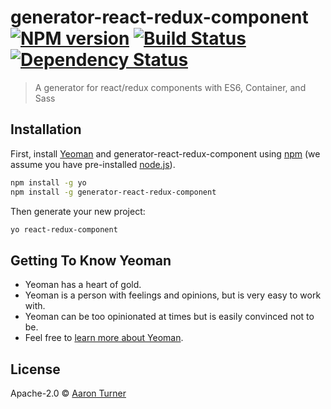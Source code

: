 # generator-react-redux-component [![NPM version][npm-image]][npm-url] [![Build Status][travis-image]][travis-url] [![Dependency Status][daviddm-image]][daviddm-url]
> A generator for react/redux components with ES6, Container, and Sass

## Installation

First, install [Yeoman](http://yeoman.io) and generator-react-redux-component using [npm](https://www.npmjs.com/) (we assume you have pre-installed [node.js](https://nodejs.org/)).

```bash
npm install -g yo
npm install -g generator-react-redux-component
```

Then generate your new project:

```bash
yo react-redux-component
```

## Getting To Know Yeoman

 * Yeoman has a heart of gold.
 * Yeoman is a person with feelings and opinions, but is very easy to work with.
 * Yeoman can be too opinionated at times but is easily convinced not to be.
 * Feel free to [learn more about Yeoman](http://yeoman.io/).

## License

Apache-2.0 © [Aaron Turner](aaronthedev.com)


[npm-image]: https://badge.fury.io/js/generator-react-redux-component.svg
[npm-url]: https://npmjs.org/package/generator-react-redux-component
[travis-image]: https://travis-ci.org/torch2424/generator-react-redux-component.svg?branch=master
[travis-url]: https://travis-ci.org/torch2424/generator-react-redux-component
[daviddm-image]: https://david-dm.org/torch2424/generator-react-redux-component.svg?theme=shields.io
[daviddm-url]: https://david-dm.org/torch2424/generator-react-redux-component
